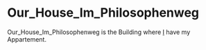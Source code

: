 # Our_House_Im_Philosophenweg

Our_House_Im_Philosophenweg is the Building where [I](0.md) have my Appartement. 